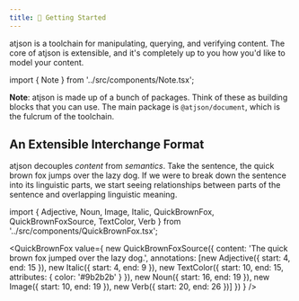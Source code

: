 ```yaml
---
title: 🐣 Getting Started
---
```


atjson is a toolchain for manipulating, querying, and verifying content.
The core of atjson is extensible, and it's completely up to you how you'd
like to model your content.

import { Note } from '../src/components/Note.tsx';

<Note>

**Note**: atjson is made up of a bunch of packages. Think of these as
building blocks that you can use. The main package is `@atjson/document`,
which is the fulcrum of the toolchain.

</Note>

## An Extensible Interchange Format

atjson decouples *content* from *semantics*. Take the sentence,
the quick brown fox jumps over the lazy dog. If we were to break down
the sentence into its linguistic parts, we start seeing relationships
between parts of the sentence and overlapping linguistic meaning.

import { Adjective, Noun, Image, Italic, QuickBrownFox, QuickBrownFoxSource, TextColor, Verb } from '../src/components/QuickBrownFox.tsx';

<QuickBrownFox value={
  new QuickBrownFoxSource({
    content: 'The quick brown fox jumped over the lazy dog.',
    annotations: [new Adjective({
      start: 4,
      end: 15
    }), new Italic({
      start: 4,
      end: 9
    }), new TextColor({
      start: 10,
      end: 15,
      attributes: { color: '#9b2b2b' }
    }), new Noun({
      start: 16,
      end: 19
    }), new Image({
      start: 10,
      end: 19
    }), new Verb({
      start: 20,
      end: 26
    })]
  })
} />
